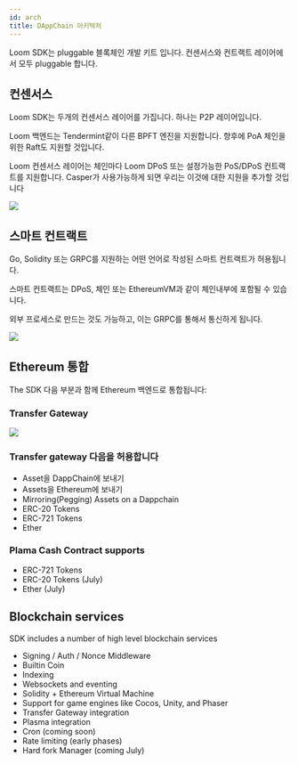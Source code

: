 ```yaml
---
id: arch
title: DAppChain 아키텍처
---
```

Loom SDK는 pluggable 블록체인 개발 키트 입니다. 컨센서스와 컨트랙트 레이어에서 모두 pluggable 합니다.

## 컨센서스

Loom SDK는 두개의 컨센서스 레이어를 가집니다. 하나는 P2P 레이어입니다.

Loom 백엔드는 Tendermint같이 다른 BPFT 엔진을 지원합니다. 향후에 PoA 체인을 위한 Raft도 지원할 것입니다.

Loom 컨센서스 레이어는 체인마다 Loom DPoS 또는 설정가능한 PoS/DPoS 컨트랙트를 지원합니다. Casper가 사용가능하게 되면 우리는 이것에 대한 지원을 추가할 것입니다

![](/developers/img/loom-sdk-arch-overview.jpg)

## 스마트 컨트랙트

Go, Solidity 또는 GRPC를 지원하는 어떤 언어로 작성된 스마트 컨트랙트가 허용됩니다.

스마트 컨트랙트는 DPoS, 체인 또는 EthereumVM과 같이 체인내부에 포함될 수 있습니다.

외부 프로세스로 만드는 것도 가능하고, 이는 GRPC를 통해서 통신하게 됩니다.

![](/developers/img/loom-sdk-arch-contracts.jpg)

## Ethereum 통합

The SDK 다음 부분과 함께 Ethereum 백엔드로 통합됩니다:

### Transfer Gateway

![](/developers/img/loom-sdk-arch-plasma.jpg)

### Transfer gateway 다음을 허용합니다

* Asset을 DappChain에 보내기
* Assets을 Ethereum에 보내기
* Mirroring(Pegging) Assets on a Dappchain
* ERC-20 Tokens
* ERC-721 Tokens
* Ether 

### Plama Cash Contract supports

* ERC-721 Tokens
* ERC-20 Tokens (July)
* Ether (July)

## Blockchain services

SDK includes a number of high level blockchain services

* Signing / Auth / Nonce Middleware
* Builtin Coin
* Indexing
* Websockets and eventing
* Solidity + Ethereum Virtual Machine
* Support for game engines like Cocos, Unity, and Phaser
* Transfer Gateway integration
* Plasma integration
* Cron (coming soon)
* Rate limiting (early phases)
* Hard fork Manager (coming July)